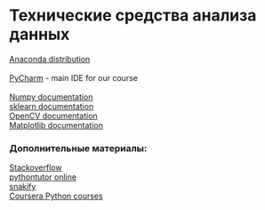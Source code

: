 
# Технические средства анализа данных

<a href="https://www.anaconda.com/distribution/">Anaconda distribution</a>
<br /><br />
<a href="https://www.jetbrains.com/pycharm/">PyCharm</a> - main IDE for our course
<br /><br />
<a href="https://numpy.org/">Numpy documentation</a><br />
<a href="https://scikit-learn.org/stable/">sklearn documentation</a><br />
<a href="https://opencv.org/">OpenCV documentation</a><br />
<a href="https://matplotlib.org/">Matplotlib documentation</a>



### Дополнительные материалы:
<a href="https://stackoverflow.com/">Stackoverflow</a><br />
<a href="http://pythontutor.ru/">pythontutor online</a><br />
<a href="https://snakify.org/">snakify</a><br />
<a href="https://www.coursera.org/search?query=python">Coursera Python courses</a><br />

